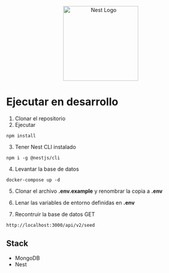 <p align="center">
  <a href="http://nestjs.com/" target="blank"><img src="https://nestjs.com/img/logo-small.svg" width="200" alt="Nest Logo" /></a>
</p>

# Ejecutar en desarrollo

1. Clonar el repositorio
2. Ejecutar

```
npm install
```

3. Tener Nest CLI instalado

```
npm i -g @nestjs/cli
```

4. Levantar la base de datos

```
docker-compose up -d
```

5. Clonar el archivo **.env.example** y renombrar la copia a **.env**

6. Lenar las variables de entorno definidas en **.env**

7. Recontruir la base de datos GET

```
http://localhost:3000/api/v2/seed
```

## Stack

- MongoDB
- Nest
